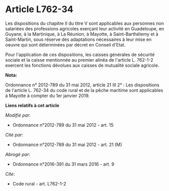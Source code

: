 # Article L762-34

Les dispositions du chapitre II du titre V sont applicables aux personnes non salariées des professions agricoles exerçant
leur activité en Guadeloupe, en Guyane, à la Martinique, à La Réunion, à Mayotte, à Saint-Barthélemy et à Saint-Martin, sous
réserve des adaptations nécessaires à leur mise en oeuvre qui sont déterminées par décret en Conseil d'Etat. 

Pour l'application de ces dispositions, les caisses générales de sécurité sociale et la caisse mentionnée au premier alinéa
de l'article L. 762-1-2 exercent les fonctions dévolues aux caisses de mutualité sociale agricole.

**Nota:**

Ordonnance n° 2012-789 du 31 mai 2012, article 21 III 2° : Les dispositions de l'article L. 762-34 du code rural et de la
pêche maritime sont applicables à Mayotte à compter du 1er janvier 2019.

**Liens relatifs à cet article**

_Modifié par_:

  - Ordonnance n°2012-789 du 31 mai 2012 - art. 15

_Cité par_:

  - Ordonnance n°2012-789 du 31 mai 2012 - art. 21 (M)

_Abrogé par_:

  - Ordonnance n°2016-391 du 31 mars 2016 - art. 9

_Cite_:

  - Code rural - art. L762-1-2
